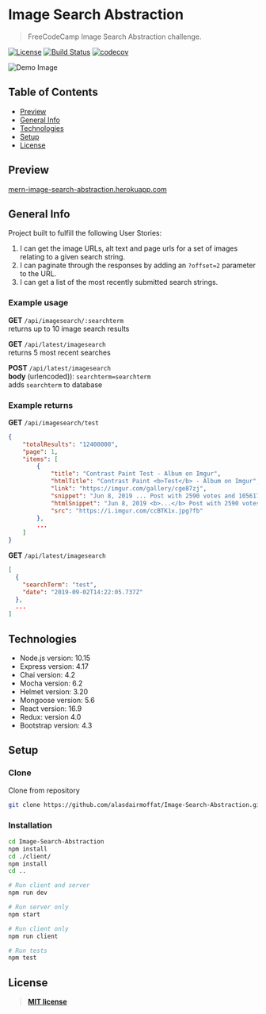 # Image Search Abstraction

> FreeCodeCamp Image Search Abstraction challenge.

[![License](https://img.shields.io/:license-mit-blue.svg?style=flat-square)](https://badges.mit-license.org)
[![Build Status](https://travis-ci.com/alasdairmoffat/Image-Search-Abstraction.svg?branch=master)](https://travis-ci.com/alasdairmoffat/Image-Search-Abstraction)
[![codecov](https://codecov.io/gh/alasdairmoffat/Image-Search-Abstraction/branch/master/graph/badge.svg)](https://codecov.io/gh/alasdairmoffat/Image-Search-Abstraction)

![Demo Image](../assets/demo-image.png?raw=true)

## Table of Contents

- [Preview](#preview)
- [General Info](#general-info)
- [Technologies](#technologies)
- [Setup](#setup)
- [License](#license)

## Preview

[mern-image-search-abstraction.herokuapp.com](https://mern-image-search-abstraction.herokuapp.com)

## General Info

Project built to fulfill the following User Stories:

1. I can get the image URLs, alt text and page urls for a set of images relating to a given search string.
2. I can paginate through the responses by adding an `?offset=2` parameter to the URL.
3. I can get a list of the most recently submitted search strings.

### Example usage

**GET** `/api/imagesearch/:searchterm`  
returns up to 10 image search results

**GET** `/api/latest/imagesearch`  
returns 5 most recent searches

**POST** `/api/latest/imagesearch`  
**body** (urlencoded)): `searchterm=searchterm`  
adds `searchterm` to database

### Example returns

**GET** `/api/imagesearch/test`

```json
{
    "totalResults": "12400000",
    "page": 1,
    "items": [
        {
            "title": "Contrast Paint Test - Album on Imgur",
            "htmlTitle": "Contrast Paint <b>Test</b> - Album on Imgur",
            "link": "https://imgur.com/gallery/cge87zj",
            "snippet": "Jun 8, 2019 ... Post with 2590 votes and 105617 views. Shared by Ymir. Contrast Paint Test.",
            "htmlSnippet": "Jun 8, 2019 <b>...</b> Post with 2590 votes and 105617 views. Shared by Ymir. Contrast Paint <b>Test</b>.",
            "src": "https://i.imgur.com/ccBTK1x.jpg?fb"
        },
        ...
    ]
}
```

**GET** `/api/latest/imagesearch`

```json
[
  {
    "searchTerm": "test",
    "date": "2019-09-02T14:22:05.737Z"
  },
  ...
]
```

## Technologies

- Node.js version: 10.15
- Express version: 4.17
- Chai version: 4.2
- Mocha version: 6.2
- Helmet version: 3.20
- Mongoose version: 5.6
- React version: 16.9
- Redux: version 4.0
- Bootstrap version: 4.3

## Setup

### Clone

Clone from repository

```bash
git clone https://github.com/alasdairmoffat/Image-Search-Abstraction.git
```

### Installation

```bash
cd Image-Search-Abstraction
npm install
cd ./client/
npm install
cd ..

# Run client and server
npm run dev

# Run server only
npm start

# Run client only
npm run client

# Run tests
npm test
```

## License

> **[MIT license](https://opensource.org/licenses/mit-license.php)**

